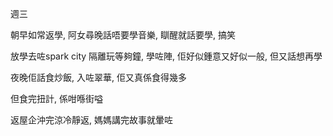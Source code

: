 週三

朝早如常返學, 阿女尋晚話唔要學音樂, 瞓醒就話要學, 搞笑

放學去咗spark city 隔離玩等夠鐘, 學咗陣, 佢好似鍾意又好似一般, 但又話想再學

夜晚佢話食炒飯, 入咗翠華, 佢又真係食得幾多

但食完扭計, 係咁喺街嗌

返屋企沖完涼冷靜返, 媽媽講完故事就暈咗
